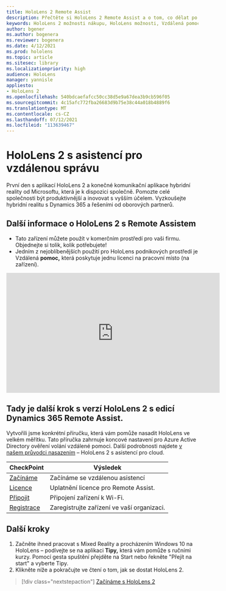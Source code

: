 ```yaml
---
title: HoloLens 2 Remote Assist
description: Přečtěte si HoloLens 2 Remote Assist a o tom, co dělat po získání vlastní pomoci.
keywords: HoloLens 2 možnosti nákupu, HoloLens možnosti, Vzdálená pomoc
author: bgener
ms.author: bogenera
ms.reviewer: bogenera
ms.date: 4/12/2021
ms.prod: hololens
ms.topic: article
ms.sitesec: library
ms.localizationpriority: high
audience: HoloLens
manager: yannisle
appliesto:
- HoloLens 2
ms.openlocfilehash: 540bdcaefafcc50cc38d5e9a67dea3b9cb596f05
ms.sourcegitcommit: 4c15afc772fba26683d9b75e38c44a018b4889f6
ms.translationtype: MT
ms.contentlocale: cs-CZ
ms.lasthandoff: 07/12/2021
ms.locfileid: "113639467"
---
```

# <a name="hololens-2-with-remote-assist"></a>HoloLens 2 s asistencí pro vzdálenou správu

První den s aplikací HoloLens 2 a konečné komunikační aplikace hybridní reality od Microsoftu, která je k dispozici společně. Pomozte celé společnosti být produktivnější a inovovat s vyšším účelem. Vyzkoušejte hybridní realitu s Dynamics 365 a řešeními od oborových partnerů.

## <a name="learn-about-hololens-2-with-remote-assist"></a>Další informace o HoloLens 2 s Remote Assistem
- Tato zařízení můžete použít v komerčním prostředí pro vaši firmu. Objednejte si tolik, kolik potřebujete!
- Jedním z nejoblíbenějších použití pro HoloLens podnikových prostředí je Vzdálená **pomoc,** která poskytuje jednu licenci na pracovní místo (na zařízení).

<iframe width="560" height="315" src="https://www.youtube.com/embed/d3YT8j0yYl0" frameborder="0" allow="accelerometer; autoplay; clipboard-write; encrypted-media; gyroscope; picture-in-picture" allowfullscreen></iframe>

## <a name="heres-what-to-do-next-with-the-hololens-2-with-dynamics-365-remote-assist-edition"></a>Tady je další krok s verzí HoloLens 2 s edicí Dynamics 365 Remote Assist.

Vytvořili jsme konkrétní příručku, která vám pomůže nasadit HoloLens ve velkém měřítku. Tato příručka zahrnuje koncové nastavení pro Azure Active Directory ověření volání vzdálené pomoci. Další podrobnosti najdete [v našem průvodci nasazením](hololens2-cloud-connected-overview.md) – HoloLens 2 s asistencí pro cloud.

| CheckPoint  | Výsledek                                |
|-------------|----------------------------------------|
| [Začínáme](/dynamics365/mixed-reality/remote-assist/overview-hololens) | Začínáme se vzdálenou asistencí        |
| [Licence](/dynamics365/mixed-reality/remote-assist/deploy-remote-assist#add-and-assign-licenses)     | Uplatnění licence pro Remote Assist.      |
| [Připojit](/hololens/hololens-network)     | Připojení zařízení k Wi-Fi.       |
| [Registrace](/hololens/hololens-enroll-mdm)      | Zaregistrujte zařízení ve vaší organizaci. |

## <a name="next-steps"></a>Další kroky

1. Začněte ihned pracovat s Mixed Reality a procházením Windows 10 na HoloLens – podívejte se na aplikaci **Tipy,** která vám pomůže s ručními kurzy. Pomocí gesta spuštění přejděte na Start nebo řekněte "Přejít na start" a vyberte Tipy.
1. Klikněte níže a pokračujte ve čtení o tom, jak se dostat HoloLens 2.

> [!div class="nextstepaction"]
> [Začínáme s HoloLens 2](hololens2-basic-usage.md)
